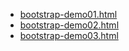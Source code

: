 * [bootstrap-demo01.html](bootstrap-demo01.html)
* [bootstrap-demo02.html](bootstrap-demo02.html)
* [bootstrap-demo03.html](bootstrap-demo03.html)